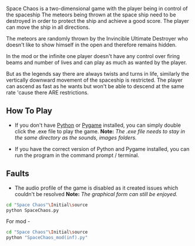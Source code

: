 Space Chaos is a two-dimensional game with the player being in control of the spaceship
The meteors being thrown at the space ship need to be destroyed in order to protect the ship
and achieve a good score. The player can move the ship in all directions. 

The meteors are randomly thrown by the Invincible Ultimate Destroyer who doesn't like to show himself
in the open and therefore remains hidden. 

In the mod or the infinite one player doesn't have any control over firing beams and number of lives and
can play as much as wanted by the player. 

But as the legends say there are always twists and turns in life,
similarly the vertically downward movement of the spaceship is restricted.
The player can ascend as fast as he wants but won't be able to descend at the same rate 'cause there ARE 
restrictions.

## How To Play

- If you don't have [Python](https://www.python.org/downloads/) or [Pygame](http://www.pygame.org/download.shtml) installed, you can simply double click the .exe file to play the game.
  **Note:** _The .exe file needs to stay in the same directory as the sounds, images folders._

- If you have the correct version of Python and Pygame installed, you can run the program in the command prompt / terminal.

## Faults

- The audio profile of the game is disabled as it created issues which couldn't be resolved 
  **Note:** _The graphical form can still be enjoyed._


```bash
cd "Space Chaos"\Initial\source
python SpaceChaos.py
```

For mod - 

```bash
cd "Space Chaos"\Initial\source
python "SpaceChaos_mod(inf).py"
```